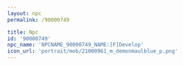 ```yaml
---
layout: npc
permalink: /90000749

title: Npc
id: '90000749'
npc_name: 'NPCNAME_90000749_NAME:[F]Develop'
icon_url: 'portrait/mob/21000961_m_demonmaulblue_p.png'
---
```

